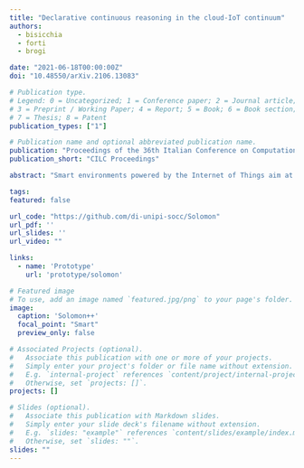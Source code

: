 ```yaml
---
title: "Declarative continuous reasoning in the cloud-IoT continuum"
authors:
  - bisicchia
  - forti
  - brogi

date: "2021-06-18T00:00:00Z"
doi: "10.48550/arXiv.2106.13083"

# Publication type.
# Legend: 0 = Uncategorized; 1 = Conference paper; 2 = Journal article;
# 3 = Preprint / Working Paper; 4 = Report; 5 = Book; 6 = Book section;
# 7 = Thesis; 8 = Patent
publication_types: ["1"]

# Publication name and optional abbreviated publication name.
publication: "Proceedings of the 36th Italian Conference on Computational Logic"
publication_short: "CILC Proceedings"

abstract: "Smart environments powered by the Internet of Things aim at improving our daily lives by automatically tuning ambient parameters (e.g. temperature, interior light) and by achieving energy savings through self-managing cyber-physical systems. Commercial solutions, however, only permit setting simple target goals on those parameters and do not consider mediating conflicting goals among different users and/or system administrators, and feature limited compatibility across different IoT verticals. In this article, we propose a declarative framework to represent smart environments, user-set goals and customisable mediation policies to reconcile contrasting goals encompassing multiple IoT systems. An open-source Prolog prototype of the framework is showcased over two lifelike motivating examples."

tags:
featured: false

url_code: "https://github.com/di-unipi-socc/Solomon"
url_pdf: ''
url_slides: ''
url_video: ""

links:
  - name: 'Prototype'
    url: 'prototype/solomon'

# Featured image
# To use, add an image named `featured.jpg/png` to your page's folder. 
image:
  caption: 'Solomon++'
  focal_point: "Smart"
  preview_only: false

# Associated Projects (optional).
#   Associate this publication with one or more of your projects.
#   Simply enter your project's folder or file name without extension.
#   E.g. `internal-project` references `content/project/internal-project/index.md`.
#   Otherwise, set `projects: []`.
projects: []

# Slides (optional).
#   Associate this publication with Markdown slides.
#   Simply enter your slide deck's filename without extension.
#   E.g. `slides: "example"` references `content/slides/example/index.md`.
#   Otherwise, set `slides: ""`.
slides: ""
---
```

